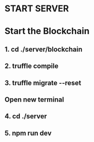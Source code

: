 # START SERVER

# Start the Blockchain

## 1. cd ./server/blockchain
## 2. truffle compile
## 3. truffle migrate --reset

## Open new terminal
## 4. cd ./server
## 5. npm run dev
